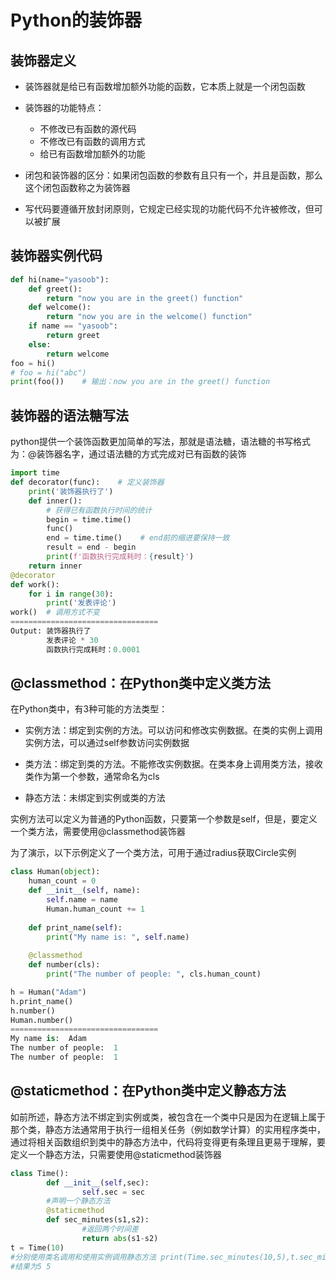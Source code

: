 # Python的装饰器

## 装饰器定义
- 装饰器就是给已有函数增加额外功能的函数，它本质上就是一个闭包函数

- 装饰器的功能特点：
  - 不修改已有函数的源代码
  - 不修改已有函数的调用方式
  - 给已有函数增加额外的功能

- 闭包和装饰器的区分：如果闭包函数的参数有且只有一个，并且是函数，那么这个闭包函数称之为装饰器

- 写代码要遵循开放封闭原则，它规定已经实现的功能代码不允许被修改，但可以被扩展

## 装饰器实例代码
```python
def hi(name="yasoob"):
    def greet():
        return "now you are in the greet() function"
    def welcome():
        return "now you are in the welcome() function"
    if name == "yasoob":
        return greet
    else:
        return welcome
foo = hi()
# foo = hi("abc")
print(foo())    # 输出：now you are in the greet() function
```

## 装饰器的语法糖写法
python提供一个装饰函数更加简单的写法，那就是语法糖，语法糖的书写格式为：@装饰器名字，通过语法糖的方式完成对已有函数的装饰
```python
import time
def decorator(func):    # 定义装饰器
    print('装饰器执行了')
    def inner():
        # 获得已有函数执行时间的统计
        begin = time.time()
        func()
        end = time.time()    # end前的缩进要保持一致
        result = end - begin
        print(f'函数执行完成耗时：{result}')
    return inner
@decorator  
def work():
    for i in range(30):
        print('发表评论')
work()  # 调用方式不变
=================================
Output: 装饰器执行了
        发表评论 * 30
        函数执行完成耗时：0.0001
```

## @classmethod：在Python类中定义类方法
在Python类中，有3种可能的方法类型：

- 实例方法：绑定到实例的方法。可以访问和修改实例数据。在类的实例上调用实例方法，可以通过self参数访问实例数据

- 类方法：绑定到类的方法。不能修改实例数据。在类本身上调用类方法，接收类作为第一个参数，通常命名为cls

- 静态方法：未绑定到实例或类的方法

实例方法可以定义为普通的Python函数，只要第一个参数是self，但是，要定义一个类方法，需要使用@classmethod装饰器

为了演示，以下示例定义了一个类方法，可用于通过radius获取Circle实例
```python
class Human(object):
    human_count = 0
    def __init__(self, name):
        self.name = name
        Human.human_count += 1
    
    def print_name(self):
        print("My name is: ", self.name)
    
    @classmethod
    def number(cls):
        print("The number of people: ", cls.human_count)

h = Human("Adam")
h.print_name()
h.number()
Human.number()
=================================
My name is:  Adam
The number of people:  1
The number of people:  1
```


## @staticmethod：在Python类中定义静态方法
如前所述，静态方法不绑定到实例或类，被包含在一个类中只是因为在逻辑上属于那个类，静态方法通常用于执行一组相关任务（例如数学计算）的实用程序类中，通过将相关函数组织到类中的静态方法中，代码将变得更有条理且更易于理解，要定义一个静态方法，只需要使用@staticmethod装饰器
```python
class Time():
        def __init__(self,sec):
                self.sec = sec
        #声明一个静态方法
        @staticmethod
        def sec_minutes(s1,s2):
                #返回两个时间差
                return abs(s1-s2)
t = Time(10)
#分别使用类名调用和使用实例调用静态方法 print(Time.sec_minutes(10,5),t.sec_minutes(t.sec,5))
#结果为5 5
```